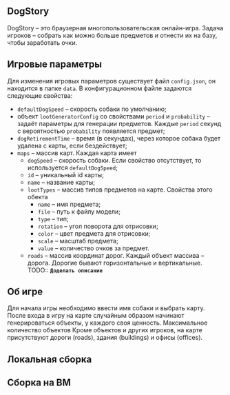 ## DogStory
DogStory – это браузерная многопользовательская онлайн-игра. Задача игроков – собрать как можно больше предметов и отнести их на базу, чтобы заработать очки.
## Игровые параметры 
Для изменения игровых параметров существует файл `config.json`, он находится в папке `data`.
В конфигурационном файле задаются следующие свойства:
- `defaultDogSpeed` – скорость собаки по умолчанию;
- объект `lootGeneratorConfig` со свойствами `period` и `probability` – задаёт параметры для генерации предметов. Каждые `period` секунд с вероятностью `probability` появляется предмет;
- `dogRetirementTime` – время (в секундах), через которое собака будет удалена с карты, если бездействует;
- `maps` – массив карт. Каждая карта имеет
  - `dogSpeed` – скорость собаки. Если свойство отсутствует, то используется `defaultDogSpeed`;
  - `id` – уникальный id карты;
  - `name` – название карты;
  - `lootTypes` – массив типов предметов на карте. Свойства этого обекта
    - `name` – имя предмета;
    - `file` – путь к файлу модели;
    - `type` – тип;
    - `rotation` – угол поворота для отрисовки;
    - `color` – цвет предмета для отрисовки;
    - `scale` – масштаб предмета;
    - `value` – количество очков за предмет.
  - `roads` – массив координат дорог. Каждый объект массива – дорога. Дорогие бывают горизонтальные и вертикальные. TODO:: **`Доделать описание`**


## Об игре
Для начала игры необходимо ввести имя собаки и выбрать карту.
После входа в игру на карте случайным образом начинают генерироваться объекты, у каждого своя ценность. Максимальное количество объектов  Кроме объектов и других игроков, на карте присутствуют дороги (roads), здания (buildings) и  офисы (offices).

## Локальная сборка

## Сборка на ВМ
